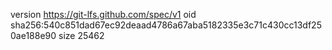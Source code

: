version https://git-lfs.github.com/spec/v1
oid sha256:540c851dad67ec92deaad4786a67aba5182335e3c71c430cc13df250ae188e90
size 25462
